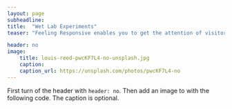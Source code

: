 ```yaml
---
layout: page
subheadline:
title:  "Wet Lab Experiments"
teaser: "Feeling Responsive enables you to get the attention of visitors. If you don't want to use a big header, use an image for the article instead."

header: no
image:
    title: louis-reed-pwcKF7L4-no-unsplash.jpg
    caption:
    caption_url: https://unsplash.com/photos/pwcKF7L4-no
---
```

First turn of the header with `header: no`. Then add an image to with the following code. The caption is optional.
